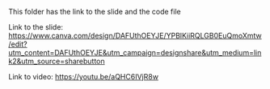 This folder has the link to the slide and the code file

Link to the slide: https://www.canva.com/design/DAFUthOEYJE/YPBlKiiRQLGB0EuQmoXmtw/edit?utm_content=DAFUthOEYJE&utm_campaign=designshare&utm_medium=link2&utm_source=sharebutton

Link to video: https://youtu.be/aQHC6IVjR8w
